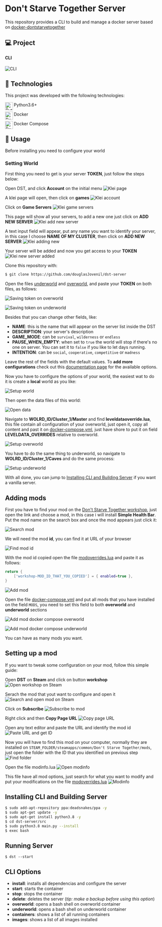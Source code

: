 # Don't Starve Together Server

This repository provides a CLI to build and manage a docker server based on [docker-dontstarvetogether](https://github.com/fairplay-zone/docker-dontstarvetogether)

## 💻 Project

#### CLI

![CLI](./docs/images/00_cli.png)

## 🚀 Technologies

This project was developed with the following technologies:

<img align="left" alt="Python" width="26px" src="https://raw.githubusercontent.com/github/explore/80688e429a7d4ef2fca1e82350fe8e3517d3494d/topics/python/python.png" /> Python3.6+

<img align="left" alt="Docker" width="26px" src="https://raw.githubusercontent.com/github/explore/80688e429a7d4ef2fca1e82350fe8e3517d3494d/topics/docker/docker.png" /> Docker

<img align="left" alt="Docker-compose" width="26px" src="https://cdn.rancher.com/wp-content/uploads/2016/04/20182217/compose.png"/> Docker Compose

## 🏃 Usage

Before installing you need to configure your world

### Setting World

First thing you need to get is your server **TOKEN**, just follow the steps below:

Open DST, and click **Account** on the initial menu
![Klei page](./docs/images/01_dst_pagina_inicial.png)

A klei page will open, then click on **games**
![Klei account](./docs/images/02_klei_conta.png)

Click on **Game Servers**
![Klei game servers](./docs/images/03_klei_game_servers.png)

This page will show all your servers, to add a new one just click on **ADD NEW SERVER**
![Klei add new server](./docs/images/04_klei_add_new_server.png)

A text input field will appear, put any name you want to identify your server, in this case I choose **NAME OF MY CLUSTER**, then click on **ADD NEW SERVER**
![Klei adding new](./docs/images/05_klei_adding_new_server.png)

Your server will be added and now you get access to your **TOKEN**
![Klei new server added](./docs/images/06_klei_new_server_added.png)

Clone this repository with:

```bash
$ git clone https://github.com/douglasJovenil/dst-server
```

Open the files [underworld](./container/underworld.env) and [overworld](./container/overworld.env), and paste your **TOKEN** on both files, as follows:

![Saving token on overworld](./docs/images/07_saving_token_on_overworld.png)

![Saving token on underworld](./docs/images/08_saving_token_on_underworld.png)

Besides that you can change other fields, like:

- **NAME**: this is the name that will appear on the server list inside the DST
- **DESCRIPTION**: your server's description
- **GAME_MODE**: can be `survival`, `wilderness` or `endless`
- **PAUSE_WHEN_EMPTY**: when set to `true` the world will stop if there's no one on server. You can set it to `false` if you like to let days running.
- **INTENTION**: can be `social`, `cooperative`, `competitive` or `madness`

Leave the rest of the fields with the default values. To **add more configurations** check out this [documentation page](https://github.com/fairplay-zone/docker-dontstarvetogether/blob/develop/docs/configuration.md) for the available options.

Now you have to configure the options of your world, the easiest wat to do it is create a **local** world as you like:

![Setup world](./docs/images/22_setup_world.png)

Then open the data files of this world:

![Open data](./docs/images/23_open_data.png)

Navigate to **WOLRD_ID/Cluster_1/Master** and find **leveldataoverride.lua**, this file contain all configuration of your overworld, just open it, copy all content and past it on [docker-compose.yml](container/docker-compose.yml), just have shore to put it on field **LEVELDATA_OVERRIDES** relative to overworld.

![Setup overworld](./docs/images/24_copy_and_paste_overworld.png)

You have to do the same thing to underworld, so navigate to **WOLRD_ID/Cluster_1/Caves** and do the same process:

![Setup underworld](./docs/images/25_copy_and_paste_underworld.png)

With all done, you can jump to [Installing CLI and Building Server](#installing-cli-and-building-server) if you want a vanilla server.

## Adding mods

First you have to find your mod on the [Don't Starve Together workshop](https://steamcommunity.com/app/322330/workshop/), just open the link and choose a mod, in this case i will install **Simple Health Bar**. Put the mod name on the search box and once the mod appears just click it:

![Search mod](./docs/images/09_search_mod.png)

We will need the mod **id**, you can find it at URL of your browser

![Find mod id](./docs/images/10_find_mod_id.png)

With the mod id copied open the file [modoverrides.lua](./container/modoverrides.lua) and paste it as follows:

```lua
return {
	['workshop-MOD_ID_THAT_YOU_COPIED'] = { enabled=true },
}
```

![Add mod](./docs/images/11_add_mod.png)

Open the file [docker-compose.yml](./container/docker-compose.yml) and put all mods that you have installed on the field `MODS`, you need to set this field to both **overworld** and **underworld** sections

![Add mod docker compose overworld](./docs/images/12_add_mod_docker_compose_overworld.png)

![Add mod docker compose underworld](./docs/images/13_add_mod_docker_compose_underworld.png)

You can have as many mods you want.

## Setting up a mod

If you want to tweak some configuration on your mod, follow this simple guide:

Open **DST** on **Steam** and click on button **workshop**
![Open workshop on Steam](./docs/images/14_open_workshop_on_steam.png)

Serach the mod that yout want to configure and open it
![Search and open mod on Steam](./docs/images/15_search_and_open_mod_steam.png)

Click on **Subscribe**
![Subscribe to mod](./docs/images/16_subscribe_to_mod.png)

Right click and then **Copy Page URL**
![Copy page URL](./docs/images/17_copy_page_URL.png)

Open any text editor and paste the URL and identify the mod id
![Paste URL and get ID](./docs/images/18_paste_url_get_id.png)

Now you will have to find this mod on your computer, normally they are installed on `STEAM_FOLDER/steamapps/common/Don't Starve Together/mods`, just open the folder with the ID that you identified on previous step
![Find folder](./docs/images/19_find_folder.png)

Open the file modinfo.lua
![Open modinfo](./docs/images/20_open_modinfo.png)

This file have all mod options, just search for what you want to modify and put your modifications on the file [modoverrides.lua](./container/modoverrides.lua)
![Modinfo](./docs/images/21_modinfo.png)

## Installing CLI and Building Server

```bash
$ sudo add-apt-repository ppa:deadsnakes/ppa -y
$ sudo apt-get update -y
$ sudo apt-get install python3.8 -y
$ cd dst-server/src
$ sudo python3.8 main.py --install
$ exec bash
```

## Running Server

```
$ dst --start
```

## CLI Options

- **install**: installs all dependencias and configure the server
- **start**: starts the container
- **stop**: stops the container
- **delete**: deletes the server (_tip: make a backup before using this option_)
- **overworld**: opens a bash shell on overworld container
- **underworld**: opens a bash shell on underworld container
- **containers**: shows a list of all running containers
- **images**: shows a list of all images installed
